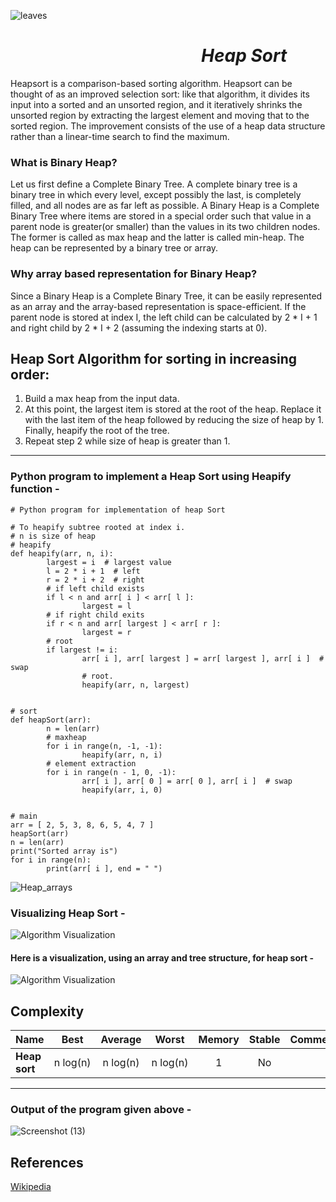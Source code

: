 ![leaves](https://user-images.githubusercontent.com/62899599/97261107-2d319900-1844-11eb-8750-4eb107f3f314.jpg)

# &nbsp;&nbsp;&nbsp;&nbsp;&nbsp;&nbsp;&nbsp;&nbsp;&nbsp;&nbsp;&nbsp;&nbsp;&nbsp;&nbsp;&nbsp;&nbsp;&nbsp;&nbsp;&nbsp;&nbsp;&nbsp;&nbsp;&nbsp;&nbsp;&nbsp;&nbsp;&nbsp;&nbsp;&nbsp;&nbsp;&nbsp;&nbsp;&nbsp;&nbsp;&nbsp;&nbsp;&nbsp;&nbsp;&nbsp;&nbsp;&nbsp;&nbsp;&nbsp;&nbsp;&nbsp;&nbsp;*Heap Sort*

Heapsort is a comparison-based sorting algorithm.
Heapsort can be thought of as an improved selection
sort: like that algorithm, it divides its input into
a sorted and an unsorted region, and it iteratively
shrinks the unsorted region by extracting the largest
element and moving that to the sorted region. The 
improvement consists of the use of a heap data structure
rather than a linear-time search to find the maximum.

### What is Binary Heap?
Let us first define a Complete Binary Tree. A complete binary tree is a binary tree in which every level, except possibly the last, is completely filled, and all nodes are as far left as possible. A Binary Heap is a Complete Binary Tree where items are stored in a special order such that value in a parent node is greater(or smaller) than the values in its two children nodes. The former is called as max heap and the latter is called min-heap. The heap can be represented by a binary tree or array.

### Why array based representation for Binary Heap?
Since a Binary Heap is a Complete Binary Tree, it can be easily represented as an array and the array-based representation is space-efficient. If the parent node is stored at index I, the left child can be calculated by 2 * I + 1 and right child by 2 * I + 2 (assuming the indexing starts at 0).

## Heap Sort Algorithm for sorting in increasing order:
1. Build a max heap from the input data.
2. At this point, the largest item is stored at the root of the heap. Replace it with the last item of the heap followed by reducing the size of heap by 1. Finally, heapify the root of the tree.
3. Repeat step 2 while size of heap is greater than 1.

---

### Python program to implement a Heap Sort using Heapify function - 

```
# Python program for implementation of heap Sort 

# To heapify subtree rooted at index i. 
# n is size of heap 
# heapify
def heapify(arr, n, i):
        largest = i  # largest value
        l = 2 * i + 1  # left
        r = 2 * i + 2  # right
        # if left child exists
        if l < n and arr[ i ] < arr[ l ]:
                largest = l
        # if right child exits
        if r < n and arr[ largest ] < arr[ r ]:
                largest = r
        # root
        if largest != i:
                arr[ i ], arr[ largest ] = arr[ largest ], arr[ i ]  # swap
                # root.
                heapify(arr, n, largest)


# sort
def heapSort(arr):
        n = len(arr)
        # maxheap
        for i in range(n, -1, -1):
                heapify(arr, n, i)
        # element extraction
        for i in range(n - 1, 0, -1):
                arr[ i ], arr[ 0 ] = arr[ 0 ], arr[ i ]  # swap
                heapify(arr, i, 0)


# main
arr = [ 2, 5, 3, 8, 6, 5, 4, 7 ]
heapSort(arr)
n = len(arr)
print("Sorted array is")
for i in range(n):
        print(arr[ i ], end = " ")

```
![Heap_arrays](https://user-images.githubusercontent.com/62899599/97261649-438c2480-1845-11eb-982d-c31c8e07857a.jpg)

### Visualizing Heap Sort - 

![Algorithm Visualization](https://upload.wikimedia.org/wikipedia/commons/1/1b/Sorting_heapsort_anim.gif)

#### Here is a visualization, using an array and tree structure, for heap sort - 

![Algorithm Visualization](https://upload.wikimedia.org/wikipedia/commons/4/4d/Heapsort-example.gif)

## Complexity

| Name                  | Best            | Average             | Worst               | Memory    | Stable    | Comments  |
| --------------------- | :-------------: | :-----------------: | :-----------------: | :-------: | :-------: | :-------- |
| **Heap sort**         | n&nbsp;log(n)   | n&nbsp;log(n)       | n&nbsp;log(n)       | 1         | No        |           |

---

### Output of the program given above - 
![Screenshot (13)](https://user-images.githubusercontent.com/62899599/97264619-4d188b00-184b-11eb-98f7-8da806f7a802.png)


## References

[Wikipedia](https://en.wikipedia.org/wiki/Heapsort)
&nbsp;&nbsp;&nbsp;&nbsp;&nbsp;&nbsp;&nbsp;

